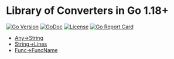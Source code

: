 # Library of Converters in Go 1.18+

[![Go
Version](https://img.shields.io/github/go-mod/go-version/rwxrob/to)](https://tip.golang.org/doc/go1.18)
[![GoDoc](https://godoc.org/github.com/rwxrob/to?status.svg)](https://godoc.org/github.com/rwxrob/to)
[![License](https://img.shields.io/badge/license-Apache2-brightgreen.svg)](LICENSE)
[![Go Report
Card](https://goreportcard.com/badge/github.com/rwxrob/to)](https://goreportcard.com/report/github.com/rwxrob/to)

* [Any->String](to_test.go)
* [String->Lines](to_test.go?line=47)
* [Func->FuncName](to_test.go)
